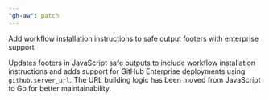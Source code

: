 ```yaml
---
"gh-aw": patch
---
```


Add workflow installation instructions to safe output footers with enterprise support

Updates footers in JavaScript safe outputs to include workflow installation instructions and adds support for GitHub Enterprise deployments using `github.server_url`. The URL building logic has been moved from JavaScript to Go for better maintainability.
